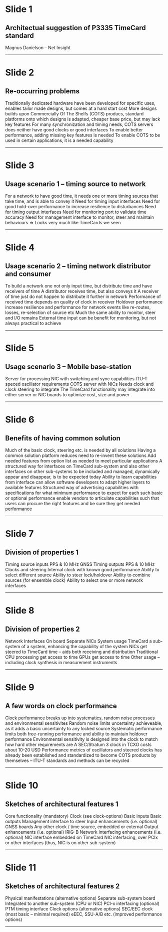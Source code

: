 # Slide 1

## Architectual suggestion of P3335 TimeCard standard

Magnus Danielson – Net Insight

---

# Slide 2

## Re-occurring problems

Traditionally dedicated hardware have been developed for specific uses, enables tailor made designs, but comes at a hard start cost
More designs builds upon Commercially Of The Shelfs (COTS) producs, standard platforms onto which designs is adapted, cheaper base price, but may lack key features
For many synchronization and timing needs, COTS servers does neither have good clocks or good interfaces
To enable better performance, adding missing key features is needed
To enable COTS to be used in certain applications, it is a needed capability

---

# Slide 3

## Usage scenario 1 – timing source to network

For a network to have good time, it needs one or more timing sources that take time, and is able to convey it
Need for timing input interfaces
Need for good hold-over performance to increase resilience to disturbances
Need for timing output interfaces
Need for monitoring port to validate time accuracy
Need for management interface to monitor, steer and maintain behaviours
=> Looks very much like TimeCards we seen

---

# Slide 4

## Usage scenario 2 – timing network distributor and consumer

To build a network one not only input time, but distribute time and have receivers of time
A distributor receives time, but also conveys it
A receiver of time just do not happen to distribute it further in network
Performance of received time depends on quality of clock in receiver
Holdover performance increase resilience and performance for network events like re-routes, losses, re-selection of source etc
Much the same ability to monitor, steer and I/O remains
External time input can be benefit for monitoring, but not always practical to achieve

---

# Slide 5

## Usage scenario 3 – Mobile base-station

Server for processing
NIC with switching and sync capabilities
ITU-T speced oscillator requirements
COTS server with NICs
Needs clock and clock steering to integrate
The TimeCard functionality may integrate into either server or NIC boards to optimize cost, size and power

---

# Slide 6

## Benefits of having common solution

Much of the basic clock, steering etc. is needed by all solutions
Having a common solution platform reduces need to re-invent these solutions
Add needed features from option list as needed to meet particular applications
A structured way for interfaces on TimeCard sub-system and also other interfaces on other sub-systems to be included and managed, dynamically appear and disappear, is to be expected today
Ability to learn capabilities from interface can allow software developers to adapt higher layers to available features
Structured way of advertising capabilities with specifications for what minimum performance to expect for each such basic or optional performance enable vendors to articulate capabilities such that users can procure the right features and be sure they get needed performance

---

# Slide 7

## Division of properties 1

Timing source inputs
PPS & 10 MHz
GNSS
Timing outputs
PPS & 10 MHz
Clocks and steering
Internal clock with known good performance
Ability to select different source
Ability to steer lock/holdover
Ability to combine sources (for ensemble clock)
Ability to select one or more network interfaces

---

# Slide 8

## Division of properties 2

Network Interfaces
On board
Separate NICs
System usage
TimeCard a sub-system of a system, enhancing the capability of the system
NICs get steered to TimeCard time – aids both receiving and distribution
Traditional CPU processing get access to time
GPUs get access to time
Other usage – including clock synthesis in measurement instruments

---

# Slide 9

## A few words on clock performance

Clock performance breaks up into systematics, random noise processes and environmental sensitivites
Random noise limits uncertainty achieveable, as it adds a basic uncertainty to any locked source
Systematic performance limits both free-running performance and ability to maintain holdover performance
Environmental sensitivity is designed into the clock to match how hard other requirements are
A SEC/Stratum 3 clock in TCXO costs about 10-20 USD
Performance metrics of oscillators and steered clocks has already been established and standardized to become COTS products by themselves – ITU-T standards and methods can be recycled

---

# Slide 10

## Sketches of architectural features 1

Core functionality (mandatory)
Clock (see clock-options)
Basic inputs
Basic outputs
Management interface to steer
Input enhancements (i.e. optional)
GNSS boards
Any other clock / time source, embedded or external
Output enhancements (i.e. optional)
IRIG-B
Network Interfacing enhancements (i.e. optional)
NIC interface embedded on TimeCard
NIC interfacing, over PCIx or other interfaces (thus, NIC is on other sub-system)

---

# Slide 11

## Sketches of architectural features 2

Physical manifestations (alternative options)
Separate sub-system board
Integrated to another sub-system (CPU or NIC)
PCI-x interfacing (optional)
PTM timing interface
Clock options (alternative options)
SEC/EEC clock (most basic – minimal required)
eEEC, SSU-A/B etc. (improved performance options)

---
